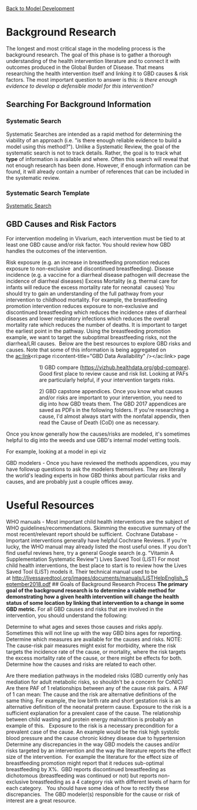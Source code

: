 [Back to Model Development](Model_Development.md)

# Background Research
The longest and most critical stage in the modeling process is the background research.&nbsp;The goal of this phase is to gather a thorough understanding of the health intervention&nbsp;literature and to connect it with outcomes produced in the Global Burden of Disease. That means researching the health&nbsp;intervention itself and linking it to GBD causes &amp; risk factors. The most important question to answer is this:&nbsp;<em>is there enough evidence to develop a defensible model for this intervention?</em>

## Searching For Background Information 
### Systematic Search 
Systematic Searches are intended as a rapid method for determining the viability of an approach (i.e. &quot;is there enough reliable evidence to build a model using this method?&quot;). Unlike a Systematic Review, the goal of the systematic search is not to track details. Rather, the goal is to track what <strong>type</strong> of information is available and where. Often this search will reveal that not enough research has been done. However, if enough information can be found, it will already contain a number of references that can be included in the systematic review.

### Systematic Search Template
[Systematic Search](docs_andTemplates/Systematic_Search.md)

## GBD Causes and Risk Factors
For intervention modeling in Vivarium, each intervention must be tied to at least one GBD cause and/or risk factor. You should review how GBD handles the outcomes of the intervention.

Risk exposure (e.g. an increase in breastfeeding promotion reduces exposure to non-exclusive&nbsp; and discontinued breastfeeding).
Disease incidence (e.g. a vaccine for a diarrheal disease pathogen will decrease the incidence of diarrheal diseases)
Excess Mortality (e.g. thermal care for infants will reduce the excess mortality rate for neonatal&nbsp; causes)
You should try to gain an understanding of the full pathway from your intervention to childhood mortality. For example, the breastfeeding promotion intervention reduces exposure to non-exclusive and&nbsp; discontinued breastfeeding which reduces the incidence rates of diarrheal diseases and lower&nbsp;respiratory infections which reduces the overall mortality rate which reduces the number of deaths.
It is important to target the earliest point in the pathway. Using the breastfeeding promotion example, we want to target the suboptimal breastfeeding risks, not the diarrhea/LRI causes.&nbsp;
Below are the best resources to explore GBD risks and causes. Note that some of this information is being aggregated on the&nbsp;<ac:link><ri:page ri:content-title="GBD Data Availability" /></ac:link>&nbsp;page
<p style="margin-left: 90.0px;">1) GBD compare (<a href="https://vizhub.healthdata.org/gbd-compare">https://vizhub.healthdata.org/gbd-compare</a>). Good first place to review cause and risk list. Looking at PAFs are particularly helpful, if your intervention targets risks.&nbsp;&nbsp;&nbsp;
<p style="margin-left: 90.0px;">2) GBD capstone appendices. Once you know what causes and/or risks are important to your intervention, you need to dig into how GBD treats them. The GBD 2017 appendices are saved as PDFs in the following folders. If you're researching a cause, I'd almost always start with the nonfatal appendix, then read the Cause of Death (CoD) one as necessary.&nbsp;

Once you know generally how the causes/risks are modeled, it's sometimes helpful to dig into the weeds and use GBD's internal model vetting tools. 

For example, looking at a model in epi viz 

GBD modelers - Once you have reviewed the methods appendices, you may have followup questions to ask the modelers themselves.&nbsp;They are literally the world's&nbsp;leading experts in how GBD thinks about particular risks and causes, and are probably just a couple offices away.&nbsp;

# Useful Resources 

<p>WHO manuals - Most important child health interventions are the subject of WHO guidelines/recommendations. Skimming the executive summary of the most recent/relevant report should be sufficient.&nbsp;
Cochrane Database - Important interventions generally have helpful Cochrane Reviews. If you're lucky, the WHO manual may already listed the most useful ones. If you don't find useful reviews here, try a general Google search (e.g. &quot;Vitamin A Supplementation Systematic Review&quot;)
Lives Saved Tool (LiST) For most child health interventions, the best place to start is to review how the Lives Saved Tool (LiST) models it. Their technical manual used to be at&nbsp;<a href="http://livessavedtool.org/images/documents/manuals/LiSTHelpEnglish_September2018.pdf">http://livessavedtool.org/images/documents/manuals/LiSTHelpEnglish_September2018.pdf</a>
## Goals of Background Research Process 
<strong>The primary goal of the background research is to determine a viable method for demonstrating how a given health intervention will change the health status of some location by linking that intervention to a change in some GBD metric.</strong>
For all GBD causes and risks that are involved in the intervention, you should understand the following:

<li style="list-style-type: none;background-image: none;">

Determine to what ages and sexes those causes and risks apply.&nbsp; Sometimes this will not line up with the way GBD bins ages for reporting.
Determine which measures are available for the causes and risks.  NOTE: The cause-risk pair measures might exist for morbidity, where the risk targets the incidence rate of the cause, or mortality, where the risk targets the excess mortality rate of the cause, or there might be effects for both.  
Determine how the causes and risks are related to each other.&nbsp;

Are there mediation pathways in the modeled risks (GBD currently only has mediation for adult metabolic risks, so shouldn't be a concern for CoNIC)
Are there PAF of 1 relationships between any of the cause risk pairs.&nbsp; A PAF of 1 can mean:
The cause and the risk are alternative definitions of the same thing. For example, the low birth rate and short gestation risk is an alternative definition of the neonatal preterm cause.
Exposure to the risk is a sufficient explanation for a prevalent case of the cause. The relationship between child wasting and protein energy malnutrition is probably an example of this.&nbsp;&nbsp;
Exposure to the risk is a necessary precondition for a prevalent case of the cause. An example would be the risk high systolic blood pressure and the cause chronic kidney disease due to hypertension  
Determine any discrepancies in the way GBD models the causes and/or risks targeted by an intervention and the way the literature reports the effect size of the intervention.&nbsp; For example the literature for the effect size of breastfeeding promotion might report that it reduces sub-optimal breastfeeding by X%.&nbsp; GBD reports discontinued breastfeeding as dichotomous (breastfeeding was continued or not) but reports non-exclusive breastfeeding as a 4 category risk with different levels of harm for each category.&nbsp;&nbsp;  You should have some idea of how to rectify these discrepancies.&nbsp; The GBD modeler(s) responsible for the cause or risk of interest are a great resource.

